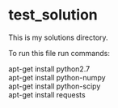 # test_solution
This is my solutions directory.

To run this file run commands:

apt-get install python2.7<br>
apt-get install python-numpy<br>
apt-get install python-scipy<br>
apt-get install requests<br>
